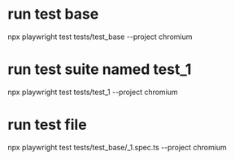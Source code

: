# run test base

npx playwright test tests/test_base --project chromium

# run test suite named test_1

npx playwright test tests/test_1 --project chromium

# run test file

npx playwright test tests/test_base/\_1.spec.ts --project chromium
